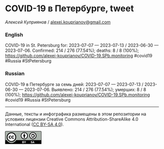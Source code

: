 COVID-19 в Петербурге, tweet
============================

*Алексей Куприянов* /
<a href="mailto:alexei.kouprianov@gmail.com" class="email">alexei.kouprianov@gmail.com</a>

### English

<!-- COVID-19 in St. Petersburg for: 2023-07-07 --- 2023-07-13 / 2023-06-30 --- 2023-07-06. Сonfirmed: 214 / 276 (77.54%); hospitalized:  /   (); deaths: 8 / 8 (100%); https://github.com/alexei-kouprianov/COVID-19.SPb.monitoring #covid19 #Russia #StPetersburg -->

COVID-19 in St. Petersburg for: 2023-07-07 — 2023-07-13 / 2023-06-30 —
2023-07-06. Сonfirmed: 214 / 276 (77.54%); deaths: 8 / 8 (100%);
<a href="https://github.com/alexei-kouprianov/COVID-19.SPb.monitoring" class="uri">https://github.com/alexei-kouprianov/COVID-19.SPb.monitoring</a>
\#covid19 \#Russia \#StPetersburg

### Russian

<!-- COVID-19 в Петербурге за семь дней: 2023-07-07 --- 2023-07-13 / 2023-06-30 --- 2023-07-06. Выявлено: 214 / 276 (77.54%); госпитализировано:  /   (); умерших: 8 / 8 (100%); https://github.com/alexei-kouprianov/COVID-19.SPb.monitoring #covid19 #Russia #StPetersburg -->

COVID-19 в Петербурге за семь дней: 2023-07-07 — 2023-07-13 / 2023-06-30
— 2023-07-06. Выявлено: 214 / 276 (77.54%); умерших: 8 / 8 (100%);
<a href="https://github.com/alexei-kouprianov/COVID-19.SPb.monitoring" class="uri">https://github.com/alexei-kouprianov/COVID-19.SPb.monitoring</a>
\#covid19 \#Russia \#StPetersburg

------------------------------------------------------------------------

Данные, тексты и инфографика размещены в этом репозитории на условиях
лицензии Creative Commons Attribution-ShareAlike 4.0 International ([CC
BY-SA 4.0](https://creativecommons.org/licenses/by-sa/4.0/)).

![](../misc/CC-BY-SA-icon.png "CC-BY-SA")
